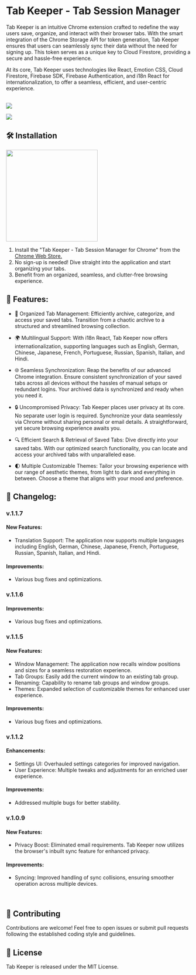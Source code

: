 # Tab Keeper - Tab Session Manager

Tab Keeper is an intuitive Chrome extension crafted to redefine the way users save, organize, and interact with their browser tabs. With the smart integration of the Chrome Storage API for token generation, Tab Keeper ensures that users can seamlessly sync their data without the need for signing up. This token serves as a unique key to Cloud Firestore, providing a secure and hassle-free experience.

At its core, Tab Keeper uses technologies like React, Emotion CSS, Cloud Firestore, Firebase SDK, Firebase Authentication, and i18n React for internationalization, to offer a seamless, efficient, and user-centric experience.<br><br>

<a href="https://chrome.google.com/webstore/detail/tabkeeper-tab-session-man/gpibgniomobngodpnikhheifblbpbbah" target="_blank"><img src="https://github.com/justinegeo96/tab-keeper-react-chrome-extension/blob/main/store-assets/marquee%20promo%20tile/tab-keeper-marquee-promo-tile.png"></a>

<a href="https://chrome.google.com/webstore/detail/tabkeeper-tab-session-man/gpibgniomobngodpnikhheifblbpbbah" target="_blank"><img src="https://github.com/justinegeo96/tab-keeper-react-chrome-extension/blob/main/store-assets/screenshots/tab-keeper-screenshot-2.png"></a>

## 🛠️ Installation

<a href="https://chrome.google.com/webstore/detail/tabkeeper-tab-session-man/gpibgniomobngodpnikhheifblbpbbah" target="_blank"><img src="https://github.com/justinegeo96/tab-keeper-react-chrome-extension/blob/main/store-assets/banners/chrome_web_store_download_button.png" width="250"></a>

1. Install the "Tab Keeper - Tab Session Manager for Chrome" from the [Chrome Web Store.](https://chrome.google.com/webstore/detail/tabkeeper-tab-session-manager-for-chrome/gpibgniomobngodpnikhheifblbpbbah)
2. No sign-up is needed! Dive straight into the application and start organizing your tabs.
3. Benefit from an organized, seamless, and clutter-free browsing experience.
   <br>

## 🌱 Features:

- 🔖 Organized Tab Management: Efficiently archive, categorize, and access your saved tabs. Transition from a chaotic archive to a structured and streamlined browsing collection.

- 🌍 Multilingual Support: With i18n React, Tab Keeper now offers internationalization, supporting languages such as English, German, Chinese, Japanese, French, Portuguese, Russian, Spanish, Italian, and Hindi.

- 🌐 Seamless Synchronization: Reap the benefits of our advanced Chrome integration. Ensure consistent synchronization of your saved tabs across all devices without the hassles of manual setups or redundant logins. Your archived data is synchronized and ready when you need it.

- 🔒 Uncompromised Privacy: Tab Keeper places user privacy at its core. No separate user login is required. Synchronize your data seamlessly via Chrome without sharing personal or email details. A straightforward, yet secure browsing experience awaits you.

- 🔍 Efficient Search & Retrieval of Saved Tabs: Dive directly into your saved tabs. With our optimized search functionality, you can locate and access your archived tabs with unparalleled ease.

- 🌓 Multiple Customizable Themes: Tailor your browsing experience with our range of aesthetic themes, from light to dark and everything in between. Choose a theme that aligns with your mood and preference.
  <br>

## 📜 Changelog:

### v.1.1.7

#### New Features:

- Translation Support: The application now supports multiple languages including English, German, Chinese, Japanese, French, Portuguese, Russian, Spanish, Italian, and Hindi.

#### Improvements:

- Various bug fixes and optimizations.

### v.1.1.6

#### Improvements:

- Various bug fixes and optimizations.

### v.1.1.5

#### New Features:

- Window Management: The application now recalls window positions and sizes for a seamless restoration experience.
- Tab Groups: Easily add the current window to an existing tab group.
- Renaming: Capability to rename tab groups and window groups.
- Themes: Expanded selection of customizable themes for enhanced user experience.

#### Improvements:

- Various bug fixes and optimizations.

### v.1.1.2

#### Enhancements:

- Settings UI: Overhauled settings categories for improved navigation.
- User Experience: Multiple tweaks and adjustments for an enriched user experience.

#### Improvements:

- Addressed multiple bugs for better stability.

### v.1.0.9

#### New Features:

- Privacy Boost: Eliminated email requirements. Tab Keeper now utilizes the browser's inbuilt sync feature for enhanced privacy.

#### Improvements:

- Syncing: Improved handling of sync collisions, ensuring smoother operation across multiple devices.

<br>

## 🙌 Contributing

Contributions are welcome! Feel free to open issues or submit pull requests following the established coding style and guidelines.
<br>

## 🔐 License

Tab Keeper is released under the MIT License.
